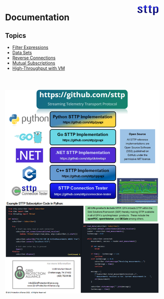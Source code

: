 <!-- Home page header content comes from _includes\homepage_header.html -->

<a href="https://github.com/sttp"><img align="right" src="img/sttp.png" alt="STTP"></a>

# Documentation

## Topics

* [Filter Expressions](filter-expressions)
* [Data Sets](data-sets)
* [Reverse Connections](reverse-connections)
* [Mutual Subscriptions](mutual-subscriptions)
* [High-Throughput with VM](vm-with-high-throughput)


<br clear="right"/>
<br/>

<p align="center">
    <img src="img/api-promo.png" alt="STTP Reference Implementations">
</p>